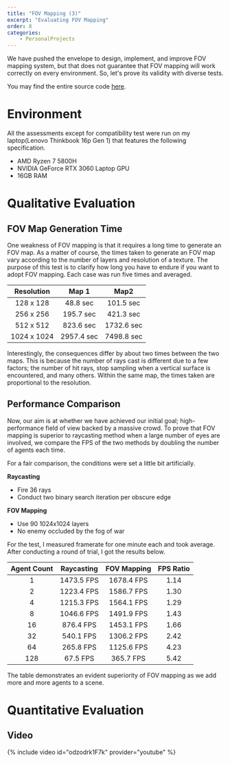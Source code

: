 ```yaml
---
title: "FOV Mapping (3)"
excerpt: "Evaluating FOV Mapping"
order: 8
categories: 
    - PersonalProjects
---
```


We have pushed the envelope to design, implement, and improve FOV mapping system, but that does not guarantee that FOV mapping will work correctly on every environment. So, let's prove its validity with diverse tests.

You may find the entire source code [here](https://github.com/StupaSoft/FOVMapping).

# Environment

All the assessments except for compatibility test were run on my laptop(Lenovo Thinkbook 16p Gen 1) that features the following specification.

* AMD Ryzen 7 5800H
* NVIDIA GeForce RTX 3060 Laptop GPU
* 16GB RAM

# Qualitative Evaluation

## FOV Map Generation Time

One weakness of FOV mapping is that it requires a long time to generate an FOV map. As a matter of course, the times taken to generate an FOV map vary according to the number of layers and resolution of a texture. The purpose of this test is to clarify how long you have to endure if you want to adopt FOV mapping. Each case was run five times and averaged.

| Resolution  |   Map 1    |    Map2    |
| :---------: | :--------: | :--------: |
|  128 x 128  |  48.8 sec  | 101.5 sec  |
|  256 x 256  | 195.7 sec  | 421.3 sec  |
|  512 x 512  | 823.6 sec  | 1732.6 sec |
| 1024 x 1024 | 2957.4 sec | 7498.8 sec |

Interestingly, the consequences differ by about two times between the two maps. This is because the number of rays cast is different due to a few factors; the number of hit rays, stop sampling when a vertical surface is encountered, and many others. Within the same map, the times taken are proportional to the resolution.

## Performance Comparison

Now, our aim is at whether we have achieved our initial goal; high-performance field of view backed by a massive crowd. To prove that FOV mapping is superior to raycasting method when a large number of eyes are involved, we compare the FPS of the two methods by doubling the number of agents each time.

For a fair comparison, the conditions were set a little bit artificially.

**Raycasting**

* Fire 36 rays
* Conduct two binary search iteration per obscure edge

**FOV Mapping**

* Use 90 1024x1024 layers
* No enemy occluded by the fog of war

For the test, I measured framerate for one minute each and took average. After conducting a round of trial, I got the results below.

| Agent Count | Raycasting | FOV Mapping | FPS Ratio |
| :---------: | :--------: | :---------: | :-------: |
|      1      | 1473.5 FPS | 1678.4 FPS  |   1.14    |
|      2      | 1223.4 FPS | 1586.7 FPS  |   1.30    |
|      4      | 1215.3 FPS | 1564.1 FPS  |   1.29    |
|      8      | 1046.6 FPS | 1491.9 FPS  |   1.43    |
|     16      | 876.4 FPS  | 1453.1 FPS  |   1.66    |
|     32      | 540.1 FPS  | 1306.2 FPS  |   2.42    |
|     64      | 265.8 FPS  | 1125.6 FPS  |   4.23    |
|     128     |  67.5 FPS  |  365.7 FPS  |   5.42    |

 The table demonstrates an evident superiority of FOV mapping as we add more and more agents to a scene.

# Quantitative Evaluation

## Video

{% include video id="odzodrk1F7k" provider="youtube" %}
